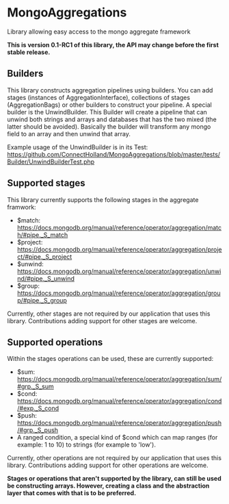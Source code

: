 # MongoAggregations
Library allowing easy access to the mongo aggregate framework

**This is version 0.1-RC1 of this library, the API may change before the first stable release.**

## Builders
This library constructs aggregation pipelines using builders. You can add stages (instances of AggregationInterface), collections of stages (AggregationBags) or other builders to construct your pipeline. A special builder is the UnwindBuilder. This Builder will create a pipeline that can unwind both strings and arrays and databases that has the two mixed (the latter should be avoided). Basically the builder will transform any mongo field to an array and then unwind that array.

Example usage of the UnwindBuilder is in its Test: https://github.com/ConnectHolland/MongoAggregations/blob/master/tests/Builder/UnwindBuilderTest.php

## Supported stages
This library currently supports the following stages in the aggregate framwork:

* $match: https://docs.mongodb.org/manual/reference/operator/aggregation/match/#pipe._S_match
* $project: https://docs.mongodb.org/manual/reference/operator/aggregation/project/#pipe._S_project
* $unwind: https://docs.mongodb.org/manual/reference/operator/aggregation/unwind/#pipe._S_unwind
* $group: https://docs.mongodb.org/manual/reference/operator/aggregation/group/#pipe._S_group

Currently, other stages are not required by our application that uses this library. Contributions adding support for other stages are welcome.

## Supported operations
Within the stages operations can be used, these are currently supported:

* $sum: https://docs.mongodb.org/manual/reference/operator/aggregation/sum/#grp._S_sum
* $cond: https://docs.mongodb.org/manual/reference/operator/aggregation/cond/#exp._S_cond
* $push: https://docs.mongodb.org/manual/reference/operator/aggregation/push/#grp._S_push
* A ranged condition, a special kind of $cond which can map ranges (for example: 1 to 10) to strings (for example to 'low'). 

Currently, other operations are not required by our application that uses this library. Contributions adding support for other operations are welcome.

**Stages or operations that aren't supported by the library, can still be used be constructing arrays. However, creating a class and the abstraction layer that comes with that is to be preferred.**
